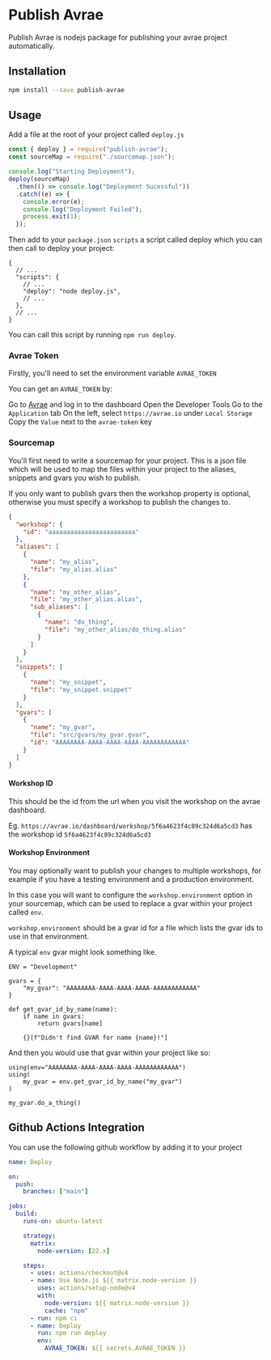 # Publish Avrae

Publish Avrae is nodejs package for publishing your avrae project automatically.

## Installation

```sh
npm install --save publish-avrae
```

## Usage

Add a file at the root of your project called `deploy.js`

```js
const { deploy } = require("publish-avrae");
const sourceMap = require("./sourcemap.json");

console.log("Starting Deployment");
deploy(sourceMap)
  .then(() => console.log("Deployment Sucessful"))
  .catch((e) => {
    console.error(e);
    console.log("Deployment Failed");
    process.exit(1);
  });
```

Then add to your `package.json` `scripts` a script called deploy which you can then call to deploy your project:

```jsonc
{
  // ...
  "scripts": {
    // ...
    "deploy": "node deploy.js",
    // ...
  },
  // ...
}
```

You can call this script by running `npm run deploy`.

### Avrae Token

Firstly, you'll need to set the environment variable `AVRAE_TOKEN`

You can get an `AVRAE_TOKEN` by:

Go to [Avrae](https://avrae.io/) and log in to the dashboard
Open the Developer Tools
Go to the `Application` tab
On the left, select `https://avrae.io` under `Local Storage`
Copy the `Value` next to the `avrae-token` key

### Sourcemap

You'll first need to write a sourcemap for your project. This is a json file which will be used to map the files within your project to the aliases, snippets and gvars you wish to publish.

If you only want to publish gvars then the workshop property is optional, otherwise you must specify a workshop to publish the changes to.

```json
{
  "workshop": {
    "id": "aaaaaaaaaaaaaaaaaaaaaaaa"
  },
  "aliases": [
    {
      "name": "my_alias",
      "file": "my_alias.alias"
    },
    {
      "name": "my_other_alias",
      "file": "my_other_alias.alias",
      "sub_aliases": [
        {
          "name": "do_thing",
          "file": "my_other_alias/do_thing.alias"
        }
      ]
    }
  ],
  "snippets": [
    {
      "name": "my_snippet",
      "file": "my_snippet.snippet"
    }
  ],
  "gvars": [
    {
      "name": "my_gvar",
      "file": "src/gvars/my_gvar.gvar",
      "id": "AAAAAAAA-AAAA-AAAA-AAAA-AAAAAAAAAAAA"
    }
  ]
}
```

#### Workshop ID

This should be the id from the url when you visit the workshop on the avrae dashboard.

Eg. `https://avrae.io/dashboard/workshop/5f6a4623f4c89c324d6a5cd3` has the workshop id `5f6a4623f4c89c324d6a5cd3`

#### Workshop Environment

You may optionally want to publish your changes to multiple workshops, for example if you have a testing environment and a production environment.

In this case you will want to configure the `workshop.environment` option in your sourcemap, which can be used to replace a gvar within your project called `env`.

`workshop.environment` should be a gvar id for a file which lists the gvar ids to use in that environment.

A typical `env` gvar might look something like.

```
ENV = "Development"

gvars = {
    "my_gvar": "AAAAAAAA-AAAA-AAAA-AAAA-AAAAAAAAAAAA"
}

def get_gvar_id_by_name(name):
    if name in gvars:
        return gvars[name]

    {}[f"Didn't find GVAR for name {name}!"]
```

And then you would use that gvar within your project like so:

```
using(env="AAAAAAAA-AAAA-AAAA-AAAA-AAAAAAAAAAAA")
using(
    my_gvar = env.get_gvar_id_by_name("my_gvar")
)

my_gvar.do_a_thing()
```

## Github Actions Integration

You can use the following github workflow by adding it to your project

```yaml
name: Deploy

on:
  push:
    branches: ["main"]

jobs:
  build:
    runs-on: ubuntu-latest

    strategy:
      matrix:
        node-version: [22.x]

    steps:
      - uses: actions/checkout@v4
      - name: Use Node.js ${{ matrix.node-version }}
        uses: actions/setup-node@v4
        with:
          node-version: ${{ matrix.node-version }}
          cache: "npm"
      - run: npm ci
      - name: Deploy
        run: npm run deploy
        env:
          AVRAE_TOKEN: ${{ secrets.AVRAE_TOKEN }}
```
